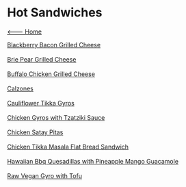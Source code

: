 # Hot Sandwiches

[<--- Home](../about.md)

[Blackberry Bacon Grilled Cheese](./blackberry-bacon-grilled-cheese.md)<br><br>
[Brie Pear Grilled Cheese](./brie-pear-grilled-cheese.md)<br><br>
[Buffalo Chicken Grilled Cheese](./buffalo-chicken-grilled-cheese.md)<br><br>
[Calzones](./calzones.md)<br><br>
[Cauliflower Tikka Gyros](./cauliflower-tikka-gyros.md)<br><br>
[Chicken Gyros with Tzatziki Sauce](./chicken-gyros-with-tzatziki-sauce.md)<br><br>
[Chicken Satay Pitas](./chicken-satay-pitas.md)<br><br>
[Chicken Tikka Masala Flat Bread Sandwich](./chicken-tikka-masala-flat-bread-sandwich.md)<br><br>
[Hawaiian Bbq Quesadillas with Pineapple Mango Guacamole](./hawaiian-bbq-quesadillas-with-pineapple-mango-guacamole.md)<br><br>
[Raw Vegan Gyro with Tofu](./raw-vegan-gyro-with-tofu.md)<br><br>
